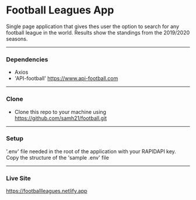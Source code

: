 # Football Leagues App

Single page application that gives thes user the option to search for any football league in the world. Results show the standings from the 2019/2020 seasons.

---

### Dependencies

- Axios
- 'API-football' https://www.api-football.com

---

### Clone

- Clone this repo to your machine using https://github.com/samh21/football.git

---

### Setup

'.env' file needed in the root of the application with your RAPIDAPI key. Copy the structure of the 'sample .env' file

---

### Live Site

https://footballleagues.netlify.app
